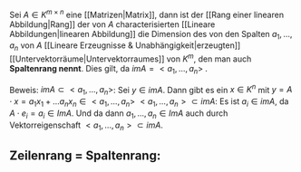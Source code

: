 Sei $A \in K^{m \times n}$ eine [[Matrizen|Matrix]], dann ist der [[Rang einer linearen Abbildung|Rang]] der von $A$ characterisierten [[Lineare Abbildungen|linearen Abbildung]] die Dimension des von den Spalten $a_1, ..., a_n$ von $A$ [[Lineare Erzeugnisse & Unabhängigkeit|erzeugten]] [[Untervektorräume|Untervektorraumes]] von $K^m$, den man auch **Spaltenrang nennt**.
Dies gilt, da $im A = <a_1, ..., a_n>$ .

Beweis:
	$im A \subset <a_1, ..., a_n>$:
	Sei $y \in im A$. Dann gibt es ein $x \in K^n$ mit $y = A \cdot x = a_1 x_1 + ... a_n x_n \in <a_1, ..., a_n>$ 
	$<a_1, ..., a_n> \subset im A$:
	Es ist $a_i \in im A$, da $A \cdot e_i = a_i \in Im A$. Und da dann $a_1, ..., a_n \in Im A$ auch durch Vektorreigenschaft  $<a_1, ..., a_n> \subset im A$.

## Zeilenrang = Spaltenrang:
